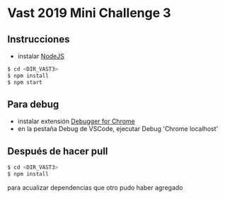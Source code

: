 # Vast 2019 Mini Challenge 3

## Instrucciones 

* instalar [NodeJS](https://nodejs.org/en/download/)

```sh
$ cd <DIR_VAST3>
$ npm install
$ npm start
```

## Para debug

* instalar extensión [Debugger for Chrome](https://marketplace.visualstudio.com/items?itemName=msjsdiag.debugger-for-chrome)
* en la pestaña Debug de VSCode, ejecutar Debug 'Chrome localhost'


## Después de hacer pull

```sh
$ cd <DIR_VAST3>
$ npm install
```

para acualizar dependencias que otro pudo haber agregado

